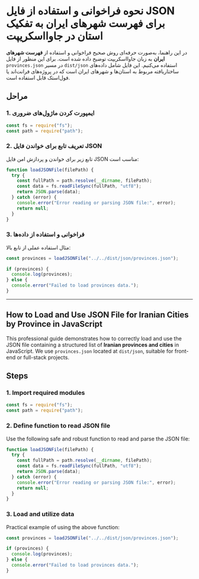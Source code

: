 # نحوه فراخوانی و استفاده از فایل JSON برای فهرست شهرهای ایران به تفکیک استان در جاوااسکریپت

در این راهنما، به‌صورت حرفه‌ای روش صحیح فراخوانی و استفاده از **فهرست شهرهای ایران** به زبان جاوااسکریپت توضیح داده شده است. برای این منظور از فایل `provinces.json` در مسیر `dist/json` استفاده می‌کنیم. این فایل شامل داده‌های ساختاریافته مربوط به استان‌ها و شهرهای ایران است که در پروژه‌های فرانت‌اند یا فول‌استک قابل استفاده است.

## مراحل

### 1. ایمپورت کردن ماژول‌های ضروری

```javascript
const fs = require("fs");
const path = require("path");
```

### 2. تعریف تابع برای خواندن فایل JSON

تابع زیر برای خواندن و پردازش امن فایل JSON مناسب است:

```javascript
function loadJSONFile(filePath) {
  try {
    const fullPath = path.resolve(__dirname, filePath);
    const data = fs.readFileSync(fullPath, "utf8");
    return JSON.parse(data);
  } catch (error) {
    console.error("Error reading or parsing JSON file:", error);
    return null;
  }
}
```

### 3. فراخوانی و استفاده از داده‌ها

مثال استفاده عملی از تابع بالا:

```javascript
const provinces = loadJSONFile("../../dist/json/provinces.json");

if (provinces) {
  console.log(provinces);
} else {
  console.error("Failed to load provinces data.");
}
```

---

## How to Load and Use JSON File for Iranian Cities by Province in JavaScript

This professional guide demonstrates how to correctly load and use the JSON file containing a structured list of **Iranian provinces and cities** in JavaScript. We use `provinces.json` located at `dist/json`, suitable for front-end or full-stack projects.

## Steps

### 1. Import required modules

```javascript
const fs = require("fs");
const path = require("path");
```

### 2. Define function to read JSON file

Use the following safe and robust function to read and parse the JSON file:

```javascript
function loadJSONFile(filePath) {
  try {
    const fullPath = path.resolve(__dirname, filePath);
    const data = fs.readFileSync(fullPath, "utf8");
    return JSON.parse(data);
  } catch (error) {
    console.error("Error reading or parsing JSON file:", error);
    return null;
  }
}
```

### 3. Load and utilize data

Practical example of using the above function:

```javascript
const provinces = loadJSONFile("../../dist/json/provinces.json");

if (provinces) {
  console.log(provinces);
} else {
  console.error("Failed to load provinces data.");
}
```
